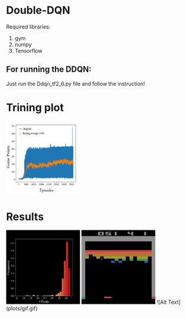 # Double-DQN

Required libraries:
1) gym 
2) numpy 
3) Tensorflow 

## For running the DDQN:
Just run the Ddqn_tf2_6.py file and follow the instruction!

# Trining plot
<!---
your comment goes here ![IMAGE_DESCRIPTION](plots/Training.PNG)
and here ![IMAGE_DESCRIPTION](plots/Histogram.png)
-->

<img src="plots/Training.PNG" width="200" height="200">

# Results
<img src="plots/Histogram.png" width="200" height="200">
<img src="plots/gif.gif" width="200" height="200">
![Alt Text](plots/gif.gif)
